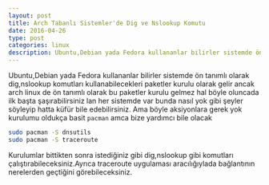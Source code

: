 ```yaml
---
layout: post
title: Arch Tabanlı Sistemler'de Dig ve Nslookup Komutu
date: 2016-04-26
type: post
categories: linux
description: Ubuntu,Debian yada Fedora kullananlar bilirler sistemde ön tanımlı olarak dig,nslookup komutları
---
```


Ubuntu,Debian yada Fedora kullananlar bilirler sistemde ön tanımlı olarak dig,nslookup komutları kullanabilecekleri paketler kurulu olarak gelir ancak arch linux de ön tanımlı olarak bu paketler kurulu gelmez hal böyle oluncada ilk başta şaşırabilirsiniz lan her sistemde var bunda nasıl yok gibi şeyler söyleyip hatta küfür bile edebilirsiniz. Ama böyle aksiyonlara gerek yok kurulumu oldukça basit `pacman` amca bize yardımcı bile olacak


```bash
sudo pacman -S dnsutils
sudo pacman -S traceroute
```

Kurulumlar bittikten sonra istediğiniz gibi dig,nslookup gibi komutları çalıştırabileceksiniz.Ayrıca traceroute uygulaması aracılığıylada bağlantının nerelerden geçtiğini görebileceksiniz.
